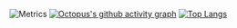 ![Metrics](https://metrics.lecoq.io/Deep-Octopus?template=classic&isocalendar=1&languages=1&lines=1&habits=1&calendar=1&leetcode=1&fortune=1&16personalities=1&stock=1&nightscout=1&rss=1&followup=1&base=header%2C%20activity%2C%20community%2C%20repositories%2C%20metadata&base.indepth=false&base.hireable=false&base.skip=false&isocalendar=false&isocalendar.duration=full-year&languages=false&languages.limit=8&languages.threshold=0%25&languages.other=false&languages.colors=github&languages.sections=most-used&languages.indepth=false&languages.analysis.timeout=15&languages.analysis.timeout.repositories=7.5&languages.categories=markup%2C%20programming&languages.recent.categories=markup%2C%20programming&languages.recent.load=300&languages.recent.days=14&lines=false&lines.sections=base&lines.repositories.limit=4&lines.history.limit=1&habits=false&habits.from=200&habits.days=14&habits.facts=true&habits.charts=false&habits.charts.type=classic&habits.trim=false&habits.languages.limit=8&habits.languages.threshold=0%25&followup=false&followup.sections=repositories&followup.indepth=false&followup.archived=true&calendar=false&calendar.limit=1&rss=false&rss.limit=4&leetcode=false&leetcode.user=.user.login&leetcode.sections=solved&leetcode.limit.skills=10&leetcode.limit.recent=2&16personalities=false&16personalities.sections=personality&16personalities.scores=true&fortune=false&nightscout=false&nightscout.url=https%3A%2F%2Fexample.herokuapp.com&nightscout.datapoints=12&nightscout.lowalert=80&nightscout.highalert=180&nightscout.urgentlowalert=50&nightscout.urgenthighalert=250&stock=false&stock.duration=1d&stock.interval=5m&config.timezone=Etc%2FGMT-8)
[![Octopus's github activity graph](https://github-readme-activity-graph.vercel.app/graph?username=Deep-Octopus&theme=github-dark-dimmed)](https://github.com/ashutosh00710/github-readme-activity-graph)
[![Top Langs](https://github-readme-stats.vercel.app/api/top-langs/?username=Deep-Octopus&layout=donut)](https://github.com/anuraghazra/github-readme-stats)
